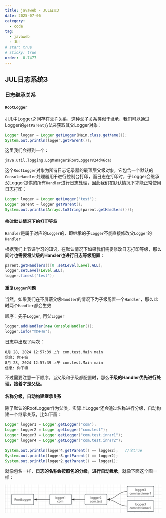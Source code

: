 ```yaml
---
title: javaweb - JUL日志3
date: 2025-07-06
category:
  - code
tag:
  - javaweb
  - JUL
# star: true
# sticky: true
order: -0.7477
---
```


## JUL日志系统3

### 日志继承关系

#### `RootLogger`

JUL中Logger之间存在父子关系，这种父子关系类似于继承，我们可以通过Logger的`getParent`方法来获取其父Logger对象：

```java
Logger logger = Logger.getLogger(Main.class.getName());
System.out.println(logger.getParent());
```

这里我们会得到一个：

```
java.util.logging.LogManager$RootLogger@24d46ca6
```

这个`RootLogger`对象为所有日志记录器的最顶层父级对象，它包含一个默认的`ConsoleHandler`处理器用于进行控制台打印，而日志在打印时，子Logger会继承父Logger提供的所有`Handler`进行日志处理，因此我们在默认情况下才能正常使用日志打印：

```java
Logger logger = Logger.getLogger("test");
Logger parent = logger.getParent();
System.out.println(Arrays.toString(parent.getHandlers()));
```

#### 修改默认情况下的打印等级

`Handler`是属于对应的`Logger`的，即继承的子`Logger`不能直接修改父`Logger`的`Handler`

根据我们上节课学习的知识，在默认情况下如果我们需要修改日志打印等级，那么同时**也需要将父级的Handler也进行日志等级配置**：

```java
parent.getHandlers()[0].setLevel(Level.ALL);
logger.setLevel(Level.ALL);
logger.finest("test");
```

#### 重复`Logger`问题

当然，如果我们在不屏蔽父级`Handler`的情况下为子级配置一个`Handler`，那么此时两个`Handler`都会生效

顺序：先子`Logger`, 再父`Logger`

```java
logger.addHandler(new ConsoleHandler());
logger.info("你干嘛");
```

日志中出现了两次：

```
8月 28, 2024 12:57:39 上午 com.test.Main main
信息: 你干嘛
8月 28, 2024 12:57:39 上午 com.test.Main main
信息: 你干嘛
```

不过需要注意一下顺序，当父级和子级都配置时，那么**子级的Handler优先进行处理，接着才是父级。**

#### 名称分级，自动构建继承关系

除了默认的RootLogger作为父类，实际上Logger还会通过名称进行分级，自动构建一个继承关系，比如下面：

```java
Logger logger1 = Logger.getLogger("com");
Logger logger2 = Logger.getLogger("com.test");
Logger logger3 = Logger.getLogger("com.test.inner1");
Logger logger4 = Logger.getLogger("com.test.inner2");

System.out.println(logger4.getParent() == logger2);   //全true
System.out.println(logger3.getParent() == logger2);
System.out.println(logger2.getParent() == logger1);
```

就像包名一样，**日志的名称会按照包的分级，进行自动继承**，就像下面这个图一样：

![alt text](../../../img/javaweb/32.png)
